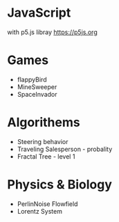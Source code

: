 # JavaScript 
  with p5.js libray https://p5js.org
  

# Games
 * flappyBird 
 * MineSweeper
 * SpaceInvador
 
# Algorithems
  * Steering behavior
  * Traveling Salesperson - probality
  * Fractal Tree - level 1
  
# Physics & Biology
  * PerlinNoise Flowfield
  * Lorentz System
  
